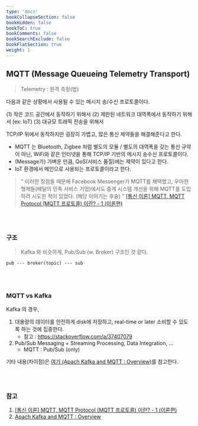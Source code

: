 ```yaml
---
type: 'docs'
bookCollapseSection: false
bookHidden: false
bookToC: true
bookComments: false
bookSearchExclude: false
bookFlatSection: true
weight: 1
---
```


## MQTT (Message Queueing Telemetry Transport)

> Telemetry : 원격 측정(법)

다음과 같은 상황에서 사용될 수 있는 메시지 송/수신 프로토콜이다.

(1) 작은 코드 공간에서 동작하기 위해서
(2) 제한된 네트워크 대역폭에서 동작하기 위해서 (ex: IoT)
(3) 대규모 트래픽 전송을 위해서

TCP/IP 위에서 동작하지만 굉장히 가볍고, 많은 통신 제약들을 해결해준다고 한다.

- MQTT 는 Bluetooth, Zigbee 처럼 별도의 모듈 / 별도의 대역폭을 갖는 통신 규약이 아닌, WiFi와 같은 인터넷을 통해 TCP/IP 기반의 메시지 송수신 프로토콜이다.
- (Message가) 가벼운 만큼, QoS(서비스 품질)에는 제약이 있다고 한다.
- IoT 환경에서 메인으로 사용되는 프로토콜이라고 한다.

> " 이러한 장점들 때문에 Facebook Messenger가 MQTT를 채택했고, 우아한형제들(배달의 민족 서비스 기업)에서도 중계 시스템 개선을 위해 MQTT를 도입하려 시도한 적이 있었다. (해당 이야기는 후술) "
> [[통신 이론] MQTT, MQTT Protocol (MQTT 프로토콜) 이란? - 1 (이론편)](https://underflow101.tistory.com/22)


<br><br>

### 구조

> Kafka 와 비슷하게, Pub/Sub (w. Broker) 구조인 것 같다.

```
pub --- broker(topic) --- sub
```

<br><br>

### MQTT vs Kafka


Kafka 의 경우,

1. 대용량의 데이터를 안전하게 disk에 저장하고, real-time or later 소비할 수 있도록 하는 것에 집중한다.
   - 참고 : https://stackoverflow.com/a/37407079
2. Pub/Sub Messaging + Streaming Processing, Data Integration, ...
   - MQTT : Pub/Sub (only)


기타 내용(차이점)은 [여기 (Apach Kafka and MQTT : Overview)](https://velog.io/@jamangstangs/Apach-Kafka-and-MQTT-Overview)를 참고한다.

<br><br>

### 참고

1. [[통신 이론] MQTT, MQTT Protocol (MQTT 프로토콜) 이란? - 1 (이론편)](https://underflow101.tistory.com/22)
2. [Apach Kafka and MQTT : Overview](https://velog.io/@jamangstangs/Apach-Kafka-and-MQTT-Overview)